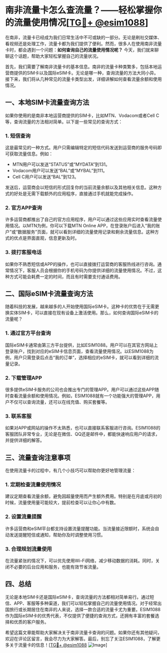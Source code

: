 # 南非流量卡怎么查流量？——轻松掌握你的流量使用情况[[TG💪+ @esim1088](https://t.me/s/esim1088)]

在南非，流量卡已经成为我们日常生活中不可或缺的一部分。无论是刷社交媒体、看视频还是处理工作，流量卡都为我们提供了便利。然而，很多人在使用南非流量卡时，都会遇到一个问题：**如何查询自己的流量使用情况呢？** 今天，我们就来聊聊这个话题，帮助大家轻松掌握自己的流量状况。

首先，我们需要了解南非流量卡的基本信息。南非的流量卡种类繁多，包括本地运营商提供的SIM卡以及国际eSIM卡。无论是哪一种，查询流量的方法大同小异。接下来，我们将从几种常见的流量卡类型出发，详细讲解如何查看流量余额和使用情况。

## 一、本地SIM卡流量查询方法

如果你使用的是南非本地运营商提供的SIM卡，比如MTN、Vodacom或者Cell C等，查询流量的方法相对简单。以下是一些常见的查询方式：

### 1. 短信查询
这是最常见的一种方式。用户只需编辑特定的短信代码发送到运营商的服务号码即可获取流量信息。例如：
- MTN用户可以发送“STATUS”或“MYDATA”到131。
- Vodacom用户可以发送“BAL”或“MYBAL”到111。
- Cell C用户可以发送“BAL”到123。

发送后，运营商会以短信的形式回复你的当前流量余额以及其他相关信息。这种方式的好处是无需下载额外的应用程序，直接通过手机就能完成操作。

### 2. 官方APP查询
许多运营商都推出了自己的官方应用程序，用户可以通过这些应用实时查看流量使用情况。以MTN为例，你可以下载MTN Online APP，在登录账户后进入“我的账户”或“数据服务”页面，就可以看到详细的流量使用记录和剩余流量信息。这种方式的优点是界面直观，信息更新及时。

### 3. 拨打客服电话
如果你不熟悉短信或APP的操作，也可以直接拨打运营商的客服热线进行咨询。通常情况下，客服人员会根据你的手机号码为你提供详细的流量使用情况。不过，这种方式可能会耗费一定的时间，而且有时需要支付通话费用。

## 二、国际eSIM卡流量查询方法

随着科技的发展，越来越多的人开始使用国际eSIM卡。这种卡的优势在于无需更换实体SIM卡，可以直接在现有设备上激活使用。那么，如何查询国际eSIM卡的流量呢？

### 1. 通过官方平台查询
国际eSIM卡通常由第三方平台提供，比如ESIM1088。用户可以在其官方网站上登录账户，找到对应的eSIM卡信息页面，查看流量使用情况。以ESIM1088为例，用户只需登录后点击“我的订单”，选择相应的eSIM卡，就可以看到详细的流量记录。

### 2. 下载管理APP
很多提供eSIM卡服务的公司也会推出专门的管理APP。用户可以通过这些APP随时查看流量余额和使用情况。例如，ESIM1088就有一个功能强大的管理APP，用户不仅可以查询流量，还可以在线充值、购买套餐等。

### 3. 联系客服
如果对APP或网站的操作不太熟悉，也可以直接联系客服进行咨询。ESIM1088的客服团队非常专业，无论是在微信、QQ还是邮件中，都能快速响应用户的请求，并提供详细的解答。

## 三、流量查询注意事项

在使用流量卡的过程中，有几个小技巧可以帮助你更好地管理流量：

### 1. 定期检查流量使用情况
建议定期查看流量余额，避免因超量使用而产生额外费用。特别是在月底或月初的时候，流量使用量可能较大，提前检查可以让你心中有数。

### 2. 设置流量提醒
许多运营商和eSIM平台都支持设置流量提醒功能。当流量接近限额时，系统会自动发送提醒短信或通知，帮助你及时调整使用习惯。

### 3. 合理规划流量使用
在流量紧张的情况下，可以优先使用Wi-Fi网络，减少移动数据的消耗。同时，关闭不必要的后台应用和服务，也能有效节省流量。

## 四、总结

无论是本地SIM卡还是国际eSIM卡，查询流量的方法都相对简单易行。通过短信、APP、客服等多种渠道，我们可以轻松掌握自己的流量使用情况。对于经常出国旅行或长期居住在南非的人来说，选择一款合适的流量卡尤为重要。ESIM1088作为国际eSIM卡的优秀代表，不仅提供了便捷的查询方式，还拥有丰富的套餐选择和优质的客户服务。

希望这篇文章能帮助大家解决关于南非流量卡查询的问题。如果你还有其他疑问，欢迎在评论区留言，我会尽力为大家解答。最后，别忘了关注ESIM1088，了解更多关于流量卡的信息！[[TG💪+ @esim1088](https://t.me/s/esim1088) ![Image](https://i.postimg.cc/4NQfJmqS/Snipaste-2025-05-13-00-14-12.png)]